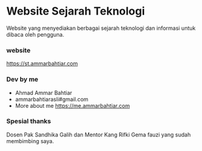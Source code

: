 # Website Sejarah Teknologi
Website yang menyediakan berbagai sejarah teknologi dan informasi untuk dibaca oleh pengguna.

### website
 https://st.ammarbahtiar.com

### Dev by me
 - Ahmad Ammar Bahtiar
 - ammarbahtiarasli#gmail.com
 - More about me https://me.ammarbahtiar.com

### Spesial thanks
 Dosen Pak Sandhika Galih dan Mentor Kang Rifki Gema fauzi yang sudah membimbing saya.
